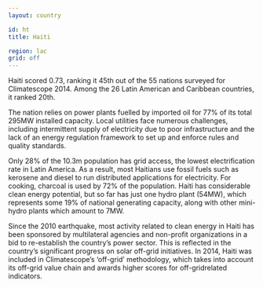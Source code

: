 ```yaml
---
layout: country

id: ht
title: Haiti

region: lac
grid: off
---
```

Haiti scored 0.73, ranking it 45th out of the 55 nations surveyed for Climatescope 2014. Among the 26 Latin American and Caribbean countries, it ranked 20th.

The nation relies on power plants fuelled by imported oil for 77% of its total 295MW installed capacity. Local utilities face numerous challenges, including intermittent supply of electricity due to poor infrastructure and the lack of an energy regulation framework to set up and enforce rules and quality standards.

Only 28% of the 10.3m population has grid access, the lowest electrification rate in Latin America. As a result, most Haitians use fossil fuels such as kerosene and diesel to run distributed applications for electricity. For cooking, charcoal is used by 72% of the population. Haiti has considerable clean energy potential, but so far has just one hydro plant (54MW), which represents some 19% of national generating capacity, along with other mini-hydro plants which amount to 7MW.

Since the 2010 earthquake, most activity related to clean energy in Haiti has been sponsored by multilateral agencies and non-profit organizations in a bid to re-establish the country’s power sector. This is reflected in the country’s significant progress on solar off-grid initiatives. In 2014, Haiti was included in Climatescope’s ‘off-grid’ methodology, which takes into account its off-grid value chain and awards higher scores for off-gridrelated indicators.